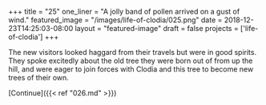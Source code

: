 +++
title = "25"
one_liner = "A jolly band of pollen arrived on a gust of wind."
featured_image = "/images/life-of-clodia/025.png"
date = 2018-12-23T14:25:03-08:00
layout = "featured-image"
draft = false
projects = ['life-of-clodia']
+++

The new visitors looked haggard from their travels but were in good spirits. They spoke excitedly about the old tree they were born out of from up the hill, and were eager to join forces with Clodia and this tree to become new trees of their own.

[Continue]({{< ref "026.md" >}})
